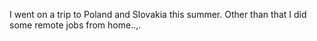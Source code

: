 I went on a trip to Poland and Slovakia this summer. Other than that I did some remote jobs from home..,.
